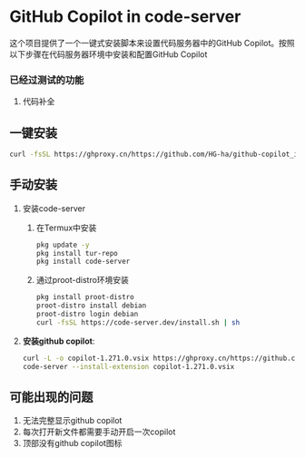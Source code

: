 # GitHub Copilot in code-server

这个项目提供了一个一键式安装脚本来设置代码服务器中的GitHub Copilot。按照以下步骤在代码服务器环境中安装和配置GitHub Copilot

### 已经过测试的功能
1. 代码补全

## 一键安装
```bash
curl -fsSL https://ghproxy.cn/https://github.com/HG-ha/github-copilot_in_code-server/blob/main/setup_github_copilot.sh | sh
```

##  手动安装

1. 安装code-server
   1. 在Termux中安装
      ```bash
      pkg update -y
      pkg install tur-repo
      pkg install code-server
      ```
   2. 通过proot-distro环境安装
      ```bash
      pkg install proot-distro
      proot-distro install debian
      proot-distro login debian
      curl -fsSL https://code-server.dev/install.sh | sh
      ```

2. **安装github copilot**:
   ```bash
   curl -L -o copilot-1.271.0.vsix https://ghproxy.cn/https://github.com/HG-ha/github-copilot_in_code-server/raw/main/copilot-1.271.0.vsix
   code-server --install-extension copilot-1.271.0.vsix
   ```

## 可能出现的问题
1. 无法完整显示github copilot
2. 每次打开新文件都需要手动开启一次copilot
3. 顶部没有github copilot图标
